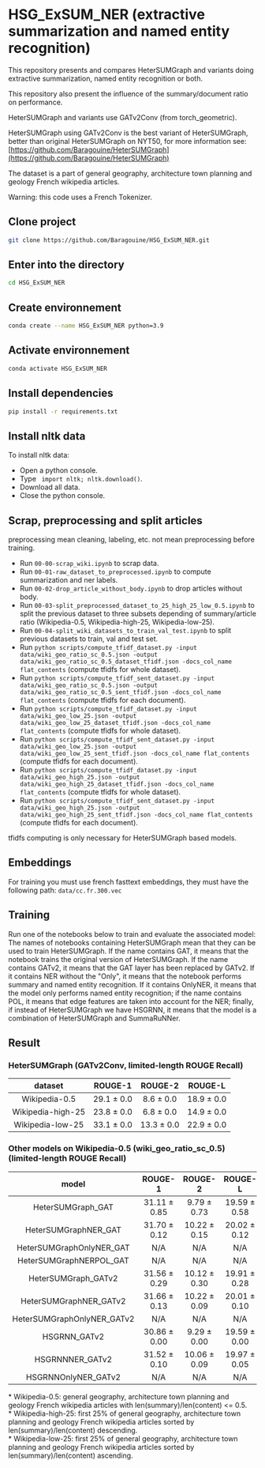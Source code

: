 # HSG_ExSUM_NER (extractive summarization and named entity recognition)
This repository presents and compares HeterSUMGraph and variants doing extractive summarization, named entity recognition or both.  
  
This repository also present the influence of the summary/document ratio on performance.  
  
HeterSUMGraph and variants use GATv2Conv (from torch_geometric).  

HeterSUMGraph using GATv2Conv is the best variant of HeterSUMGraph, better than original HeterSUMGraph on NYT50, for more information
see: [https://github.com/Baragouine/HeterSUMGraph](https://github.com/Baragouine/HeterSUMGraph)

The dataset is a part of general geography, architecture town planning and geology French wikipedia articles.

Warning: this code uses a French Tokenizer.

## Clone project
```bash
git clone https://github.com/Baragouine/HSG_ExSUM_NER.git
```

## Enter into the directory
```bash
cd HSG_ExSUM_NER
```

## Create environnement
```bash
conda create --name HSG_ExSUM_NER python=3.9
```

## Activate environnement
```bash
conda activate HSG_ExSUM_NER
```

## Install dependencies
```bash
pip install -r requirements.txt
```

## Install nltk data
To install nltk data:
  - Open a python console.
  - Type ``` import nltk; nltk.download()```.
  - Download all data.
  - Close the python console.

## Scrap, preprocessing and split articles
preprocessing mean cleaning, labeling, etc. not mean preprocessing before training.
  - Run `00-00-scrap_wiki.ipynb` to scrap data.
  - Run `00-01-raw_dataset_to_preprocessed.ipynb` to compute summarization and ner labels.
  - Run `00-02-drop_article_without_body.ipynb` to drop articles without body.
  - Run `00-03-split_preprocessed_dataset_to_25_high_25_low_0.5.ipynb` to split the previous dataset to three subsets depending of summary/article ratio (Wikipedia-0.5, Wikipedia-high-25, Wikipedia-low-25).
  - Run `00-04-split_wiki_datasets_to_train_val_test.ipynb` to split previous datasets to train, val and test set.
  - Run ```python scripts/compute_tfidf_dataset.py -input data/wiki_geo_ratio_sc_0.5.json -output data/wiki_geo_ratio_sc_0.5_dataset_tfidf.json -docs_col_name flat_contents``` (compute tfidfs for whole dataset).
  - Run ```python scripts/compute_tfidf_sent_dataset.py -input data/wiki_geo_ratio_sc_0.5.json -output data/wiki_geo_ratio_sc_0.5_sent_tfidf.json -docs_col_name flat_contents``` (compute tfidfs for each document).
  - Run ```python scripts/compute_tfidf_dataset.py -input data/wiki_geo_low_25.json -output data/wiki_geo_low_25_dataset_tfidf.json -docs_col_name flat_contents``` (compute tfidfs for whole dataset).
  - Run ```python scripts/compute_tfidf_sent_dataset.py -input data/wiki_geo_low_25.json -output data/wiki_geo_low_25_sent_tfidf.json -docs_col_name flat_contents``` (compute tfidfs for each document).
  - Run ```python scripts/compute_tfidf_dataset.py -input data/wiki_geo_high_25.json -output data/wiki_geo_high_25_dataset_tfidf.json -docs_col_name flat_contents``` (compute tfidfs for whole dataset).
  - Run ```python scripts/compute_tfidf_sent_dataset.py -input data/wiki_geo_high_25.json -output data/wiki_geo_high_25_sent_tfidf.json -docs_col_name flat_contents``` (compute tfidfs for each document).

tfidfs computing is only necessary for HeterSUMGraph based models.

## Embeddings
For training you must use french fasttext embeddings, they must have the following path: `data/cc.fr.300.vec`

## Training
Run one of the notebooks below to train and evaluate the associated model:  
The names of notebooks containing HeterSUMGraph mean that they can be used to train HeterSUMGraph. If the name contains GAT, it means that the notebook trains the original version of HeterSUMGraph. If the name contains GATv2, it means that the GAT layer has been replaced by GATv2. If it contains NER without the "Only", it means that the notebook performs summary and named entity recognition. If it contains OnlyNER, it means that the model only performs named entity recognition; if the name contains POL, it means that edge features are taken into account for the NER; finally, if instead of HeterSUMGraph we have HSGRNN, it means that the model is a combination of HeterSUMGraph and SummaRuNNer. 

## Result

### HeterSUMGraph (GATv2Conv, limited-length ROUGE Recall)
| dataset | ROUGE-1 | ROUGE-2 | ROUGE-L |  
|:-:      |:-:      |:-:      |:-:      |  
| Wikipedia-0.5 |29.1 &plusmn; 0.0|8.6 &plusmn; 0.0|18.9 &plusmn; 0.0|  
| Wikipedia-high-25 |23.8 &plusmn; 0.0|6.8 &plusmn; 0.0|14.9 &plusmn; 0.0|  
| Wikipedia-low-25 |33.1 &plusmn; 0.0|13.3 &plusmn; 0.0|22.9 &plusmn; 0.0|  

### Other models on Wikipedia-0.5 (wiki_geo_ratio_sc_0.5) (limited-length ROUGE Recall)
| model | ROUGE-1 | ROUGE-2 | ROUGE-L | BCELoss |  
|:-:      |:-:      |:-:      |:-:      |:-:          |  
| HeterSUMGraph\_GAT         | 31.11 $\pm$ 0.85    | 9.79 $\pm$ 0.73     | 19.59 $\pm$ 0.58    | N/A               |
| HeterSUMGraphNER\_GAT      | 31.70 $\pm$ 0.12    | 10.22 $\pm$ 0.15    | 20.02 $\pm$ 0.12    | 0.926+/-0.000     |
| HeterSUMGraphOnlyNER\_GAT  | N/A                 | N/A                 | N/A                 | 0.929+/-0.001     |
| HeterSUMGraphNERPOL\_GAT   | N/A                 | N/A                 | N/A                 | N/A               |
| HeterSUMGraph\_GATv2       | 31.56 $\pm$ 0.29    | 10.12 $\pm$ 0.30    | 19.91 $\pm$ 0.28    | N/A               |
| HeterSUMGraphNER\_GATv2    | 31.66 $\pm$ 0.13    | 10.22 $\pm$ 0.09    | 20.01 $\pm$ 0.10    | 0.925+/-0.001     |
| HeterSUMGraphOnlyNER\_GATv2| N/A                 | N/A                 | N/A                 | 0.930+/-0.001     |
| HSGRNN\_GATv2              | 30.86 $\pm$ 0.00    | 9.29 $\pm$ 0.00     | 19.59 $\pm$ 0.00    | N/A               |
| HSGRNNNER\_GATv2           | 31.52 $\pm$ 0.10    | 10.06 $\pm$ 0.09    | 19.97 $\pm$ 0.05    | 0.926+/-0.000     |
| HSGRNNOnlyNER\_GATv2       | N/A                 | N/A                 | N/A                 | 0.930+/-0.001     |
 

&ast; Wikipedia-0.5: general geography, architecture town planning and geology French wikipedia articles with len(summary)/len(content) <= 0.5.  
&ast; Wikipedia-high-25: first 25% of general geography, architecture town planning and geology French wikipedia articles sorted by len(summary)/len(content) descending.  
&ast; Wikipedia-low-25: first 25% of general geography, architecture town planning and geology French wikipedia articles sorted by len(summary)/len(content) ascending.  
